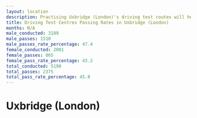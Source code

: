 ```yaml
---
layout: location
description: Practising Uxbridge (London)'s driving test routes will help you become more confident in your gear-changing abilities.
title: Driving Test Centres Passing Rates in Uxbridge (London)
months: N/A
male_conducted: 3189
male_passes: 1510
male_passes_rate_percentage: 47.4
female_conducted: 2001
female_passes: 865
female_pass_rate_percentage: 43.2
total_conducted: 5190
total_passes: 2375
total_pass_rate_percentage: 45.8
---
```


# Uxbridge (London)
